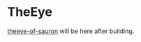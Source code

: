 # TheEye


[theeye-of-sauron](https://github.com/theeye-io-team/theeye-of-sauron) will be here after building.

